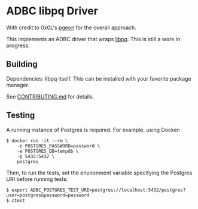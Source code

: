<!---
  Licensed to the Apache Software Foundation (ASF) under one
  or more contributor license agreements.  See the NOTICE file
  distributed with this work for additional information
  regarding copyright ownership.  The ASF licenses this file
  to you under the Apache License, Version 2.0 (the
  "License"); you may not use this file except in compliance
  with the License.  You may obtain a copy of the License at

    http://www.apache.org/licenses/LICENSE-2.0

  Unless required by applicable law or agreed to in writing,
  software distributed under the License is distributed on an
  "AS IS" BASIS, WITHOUT WARRANTIES OR CONDITIONS OF ANY
  KIND, either express or implied.  See the License for the
  specific language governing permissions and limitations
  under the License.
-->

# ADBC libpq Driver

With credit to 0x0L's [pgeon](https://github.com/0x0L/pgeon) for the
overall approach.

This implements an ADBC driver that wraps [libpq][libpq].  This is
still a work in progress.

[libpq]: https://www.postgresql.org/docs/14/libpq.html

## Building

Dependencies: libpq itself.  This can be installed with your favorite
package manager.

See [CONTRIBUTING.md](../../CONTRIBUTING.md) for details.

## Testing

A running instance of Postgres is required.  For example, using Docker:

```shell
$ docker run -it --rm \
    -e POSTGRES_PASSWORD=password \
    -e POSTGRES_DB=tempdb \
    -p 5432:5432 \
    postgres
```

Then, to run the tests, set the environment variable specifying the
Postgres URI before running tests:

```shell
$ export ADBC_POSTGRES_TEST_URI=postgres://localhost:5432/postgres?user=postgres&password=password
$ ctest
```
